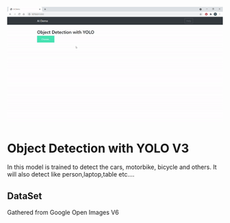 
![](Obj-Det.gif)

# Object Detection with YOLO V3

In this model is trained to detect the cars, motorbike, bicycle and others.
It will also detect like person,laptop,table etc....


## DataSet

Gathered from Google Open Images V6
